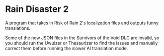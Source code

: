 # Rain Disaster 2

A program that takes in Risk of Rain 2's localization files and outputs funny translations.

Some of the new JSON files in the Survivors of the Void DLC are invalid, so you should run the Uwuizer or Thesaurizer to find the issues and manually correct them before running the slower AI translation mode.